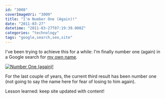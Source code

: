 ```yaml
---
id: "3008"
coverImageUri: "3009"
title: "I'm Number One (Again)!"
date: "2011-03-27"
datetime: "2011-03-27T07:19:39.000Z"
categories: "technology"
tags: "google,search,seo,site"
---
```


I've been trying to achieve this for a while: I'm finally number one (again) in a Google search for [my own name](http://www.google.com/search?q=brandon+martinez).

[![](http://assets.brandonmartinez.com/brandonmartinez/2011/03/numberone-575x191.png "Number One (again)!")](http://assets.brandonmartinez.com/brandonmartinez/2011/03/numberone.png)

For the last couple of years, the current third result has been number one (not going to say the name here for fear of losing to him again).

Lesson learned: keep site updated with content!
